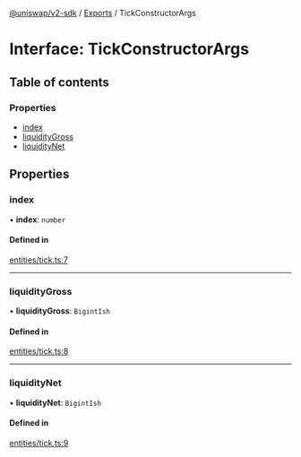 [@uniswap/v2-sdk](../README.md) / [Exports](../modules.md) / TickConstructorArgs

# Interface: TickConstructorArgs

## Table of contents

### Properties

- [index](TickConstructorArgs.md#index)
- [liquidityGross](TickConstructorArgs.md#liquiditygross)
- [liquidityNet](TickConstructorArgs.md#liquiditynet)

## Properties

### index

• **index**: `number`

#### Defined in

[entities/tick.ts:7](https://github.com/Uniswap/v2-sdk/blob/08a7c05/src/entities/tick.ts#L7)

___

### liquidityGross

• **liquidityGross**: `BigintIsh`

#### Defined in

[entities/tick.ts:8](https://github.com/Uniswap/v2-sdk/blob/08a7c05/src/entities/tick.ts#L8)

___

### liquidityNet

• **liquidityNet**: `BigintIsh`

#### Defined in

[entities/tick.ts:9](https://github.com/Uniswap/v2-sdk/blob/08a7c05/src/entities/tick.ts#L9)
